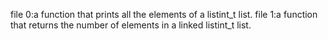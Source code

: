 file 0:a function that prints all the elements of a listint_t list.
file 1:a function that returns the number of elements in a linked listint_t list.